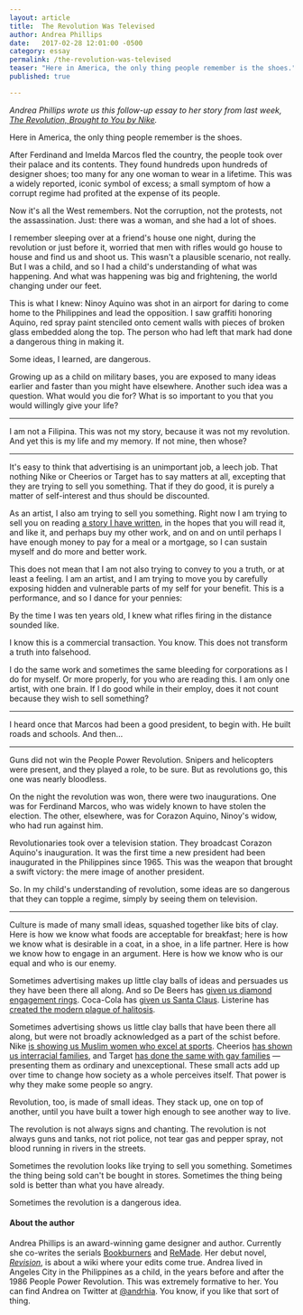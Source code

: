 ```yaml
---
layout: article
title:  The Revolution Was Televised
author: Andrea Phillips
date:   2017-02-28 12:01:00 -0500
category: essay
permalink: /the-revolution-was-televised
teaser: "Here in America, the only thing people remember is the shoes."
published: true

---
```


*Andrea Phillips wrote us this follow-up essay to her story from last week, [The Revolution, Brought to You by Nike](/the-revolution-brought-to-you-by-nike).*

Here in America, the only thing people remember is the shoes.

After Ferdinand and Imelda Marcos fled the country, the people took over their palace and its contents. They found hundreds upon hundreds of designer shoes; too many for any one woman to wear in a lifetime. This was a widely reported, iconic symbol of excess; a small symptom of how a corrupt regime had profited at the expense of its people.

Now it's all the West remembers. Not the corruption, not the protests, not the assassination. Just: there was a woman, and she had a lot of shoes.

I remember sleeping over at a friend's house one night, during the revolution or just before it, worried that men with rifles would go house to house and find us and shoot us. This wasn't a plausible scenario, not really. But I was a child, and so I had a child's understanding of what was happening. And what was happening was big and frightening, the world changing under our feet.

This is what I knew: Ninoy Aquino was shot in an airport for daring to come home to the Philippines and lead the opposition. I saw graffiti honoring Aquino, red spray paint stenciled onto cement walls with pieces of broken glass embedded along the top. The person who had left that mark had done a dangerous thing in making it.

Some ideas, I learned, are dangerous.

Growing up as a child on military bases, you are exposed to many ideas earlier and faster than you might have elsewhere. Another such idea was a question. What would you die for? What is so important to you that you would willingly give your life?

----

I am not a Filipina. This was not my story, because it was not my revolution. And yet this is my life and my memory. If not mine, then whose?

----

It's easy to think that advertising is an unimportant job, a leech job. That nothing Nike or Cheerios or Target has to say matters at all, excepting that they are trying to sell you something. That if they do good, it is purely a matter of self-interest and thus should be discounted.

As an artist, I also am trying to sell you something. Right now I am trying to sell you on reading [a story I have written](/the-revolution-brought-to-you-by-nike), in the hopes that you will read it, and like it, and perhaps buy my other work, and on and on until perhaps I have enough money to pay for a meal or a mortgage, so I can sustain myself and do more and better work.

This does not mean that I am not also trying to convey to you a truth, or at least a feeling. I am an artist, and I am trying to move you by carefully exposing hidden and vulnerable parts of my self for your benefit. This is a performance, and so I dance for your pennies:

By the time I was ten years old, I knew what rifles firing in the distance sounded like.

I know this is a commercial transaction. You know. This does not transform a truth into falsehood.

I do the same work and sometimes the same bleeding for corporations as I do for myself. Or more properly, for you who are reading this. I am only one artist, with one brain. If I do good while in their employ, does it not count because they wish to sell something?

----

I heard once that Marcos had been a good president, to begin with. He built roads and schools. And then...

----

Guns did not win the People Power Revolution. Snipers and helicopters were present, and they played a role, to be sure. But as revolutions go, this one was nearly bloodless.

On the night the revolution was won, there were two inaugurations. One was for Ferdinand Marcos, who was widely known to have stolen the election. The other, elsewhere, was for Corazon Aquino, Ninoy's widow, who had run against him.

Revolutionaries took over a television station. They broadcast Corazon Aquino's inauguration. It was the first time a new president had been inaugurated in the Philippines since 1965. This was the weapon that brought a swift victory: the mere image of another president.

So. In my child's understanding of revolution, some ideas are so dangerous that they can topple a regime, simply by seeing them on television.

----

Culture is made of many small ideas, squashed together like bits of clay. Here is how we know what foods are acceptable for breakfast; here is how we know what is desirable in a coat, in a shoe, in a life partner. Here is how we know how to engage in an argument. Here is how we know who is our equal and who is our enemy.

Sometimes advertising makes up little clay balls of ideas and persuades us they have been there all along. And so De Beers has [given us diamond engagement rings](https://www.theatlantic.com/international/archive/2015/02/how-an-ad-campaign-invented-the-diamond-engagement-ring/385376/). Coca-Cola has [given us Santa Claus](http://www.coca-colacompany.com/stories/did-coke-create). Listerine has [created the modern plague of halitosis](http://www.smithsonianmag.com/smart-news/marketing-campaign-invented-halitosis-180954082/).

Sometimes advertising shows us little clay balls that have been there all along, but were not broadly acknowledged as a part of the schist before. Nike [is showing us Muslim women who excel at sports](http://time.com/4682139/nike-commercial-women-athletes-hijabs/). Cheerios [has shown us interracial families](http://www.today.com/news/cheerios-ad-mixed-race-family-draws-racist-responses-6C10169988), and Target [has done the same with gay families](http://www.huffingtonpost.com/2014/09/17/target-same-sex-couple-ad_n_5831862.html) — presenting them as ordinary and unexceptional. These small acts add up over time to change how society as a whole perceives itself. That power is why they make some people so angry.

Revolution, too, is made of small ideas. They stack up, one on top of another, until you have built a tower high enough to see another way to live.

The revolution is not always signs and chanting. The revolution is not always guns and tanks, not riot police, not tear gas and pepper spray, not blood running in rivers in the streets.

Sometimes the revolution looks like trying to sell you something. Sometimes the thing being sold can't be bought in stores. Sometimes the thing being sold is better than what you have already.

Sometimes the revolution is a dangerous idea.

#### About the author

Andrea Phillips is an award-winning game designer and author. Currently she co-writes the serials [Bookburners](https://www.serialbox.com/serials/556edb3cada6e270f8e2641d) and [ReMade](https://www.serialbox.com/serials/5755b744ada6e220cd1d9948). Her debut novel, [*Revision*](/book/revision), is about a wiki where your edits come true. Andrea lived in Angeles City in the Philippines as a child, in the years before and after the 1986 People Power Revolution. This was extremely formative to her.
You can find Andrea on Twitter at [@andrhia](http://twitter.com/andrhia). You know, if you like that sort of thing.
